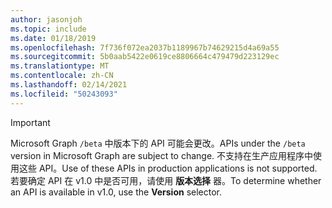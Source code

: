 ```yaml
---
author: jasonjoh
ms.topic: include
ms.date: 01/18/2019
ms.openlocfilehash: 7f736f072ea2037b1189967b74629215d4a69a55
ms.sourcegitcommit: 5b0aab5422e0619ce8806664c479479d223129ec
ms.translationtype: MT
ms.contentlocale: zh-CN
ms.lasthandoff: 02/14/2021
ms.locfileid: "50243093"
---
```

<!-- markdownlint-disable MD041-->

> [!IMPORTANT]
> <span data-ttu-id="ef425-101">Microsoft Graph `/beta` 中版本下的 API 可能会更改。</span><span class="sxs-lookup"><span data-stu-id="ef425-101">APIs under the `/beta` version in Microsoft Graph are subject to change.</span></span> <span data-ttu-id="ef425-102">不支持在生产应用程序中使用这些 API。</span><span class="sxs-lookup"><span data-stu-id="ef425-102">Use of these APIs in production applications is not supported.</span></span> <span data-ttu-id="ef425-103">若要确定 API 在 v1.0 中是否可用，请使用 **版本选择** 器。</span><span class="sxs-lookup"><span data-stu-id="ef425-103">To determine whether an API is available in v1.0, use the **Version** selector.</span></span>

